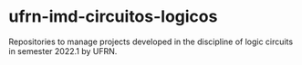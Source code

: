# ufrn-imd-circuitos-logicos
Repositories to manage projects developed in the discipline of logic circuits in semester 2022.1 by UFRN.
